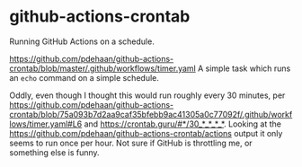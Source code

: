 # github-actions-crontab

Running GitHub Actions on a schedule.

https://github.com/pdehaan/github-actions-crontab/blob/master/.github/workflows/timer.yaml 
A simple task which runs an `echo` command on a simple schedule.

Oddly, even though I thought this would run roughly every 30 minutes, per https://github.com/pdehaan/github-actions-crontab/blob/75a093b7d2aa9caf35bfebb9ac41305a0c77092f/.github/workflows/timer.yaml#L6 and <https://crontab.guru/#*/30_*_*_*_*>.
Looking at the https://github.com/pdehaan/github-actions-crontab/actions output it only seems to run once per hour. Not sure if GitHub is throttling me, or something else is funny. 
